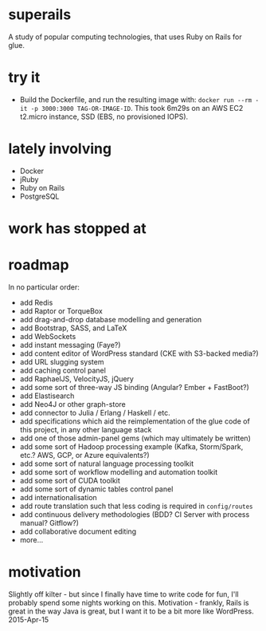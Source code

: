 # superails
A study of popular computing technologies, that uses Ruby on Rails for glue.

# try it
* Build the Dockerfile, and run the resulting image with:
    `docker run --rm -it -p 3000:3000 TAG-OR-IMAGE-ID`.
  This took 6m29s on an AWS EC2 t2.micro instance, SSD (EBS, no provisioned IOPS).

# lately involving
* Docker
* jRuby
* Ruby on Rails
* PostgreSQL 

# work has stopped at

# roadmap
In no particular order:
* add Redis
* add Raptor or TorqueBox
* add drag-and-drop database modelling and generation
* add Bootstrap, SASS, and LaTeX
* add WebSockets
* add instant messaging (Faye?)
* add content editor of WordPress standard (CKE with S3-backed media?)
* add URL slugging system
* add caching control panel
* add RaphaelJS, VelocityJS, jQuery
* add some sort of three-way JS binding (Angular? Ember + FastBoot?)
* add Elastisearch
* add Neo4J or other graph-store
* add connector to Julia / Erlang / Haskell / etc.
* add specifications which aid the reimplementation of the glue code of this project, in any other language stack 
* add one of those admin-panel gems (which may ultimately be written)
* add some sort of Hadoop processing example (Kafka, Storm/Spark, etc.? AWS, GCP, or Azure equivalents?)
* add some sort of natural language processing toolkit
* add some sort of workflow modelling and automation toolkit
* add some sort of CUDA toolkit
* add some sort of dynamic tables control panel
* add internationalisation
* add route translation such that less coding is required in `config/routes`
* add continuous delivery methodologies (BDD? CI Server with process manual? Gitflow?)
* add collaborative document editing
* more...

# motivation

Slightly off kilter - but since I finally have time to write code for fun, I'll probably spend some nights working on this. Motivation - frankly, Rails is great in the way Java is great, but I want it to be a bit more like WordPress. 2015-Apr-15
